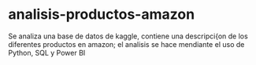 # analisis-productos-amazon
Se analiza una base de datos de kaggle, contiene una descripci{on de los diferentes productos en amazon; el analisis se hace mendiante el uso de Python, SQL y Power BI
